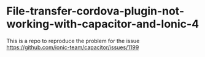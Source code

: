 # File-transfer-cordova-plugin-not-working-with-capacitor-and-Ionic-4
This is a repo to reproduce the problem for the issue https://github.com/ionic-team/capacitor/issues/1199
